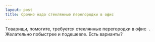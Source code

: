 ```yaml
---
layout: post 
title: Срочно надо стеклянные перегородки в офис ‌ ‌ 
--- 
```

Товарищи, помогите, требуется стеклянные перегородки в офис ‌ ‌. Желательно побыстрее и подешевле. Есть варианты?